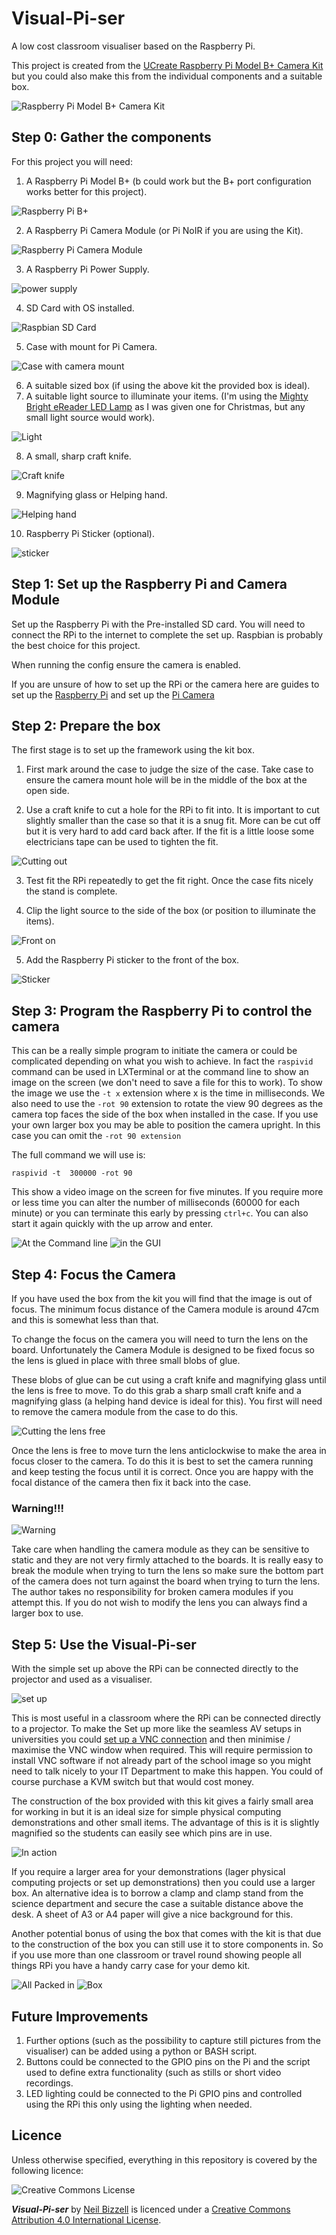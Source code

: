# Visual-Pi-ser

A low cost classroom visualiser based on the Raspberry Pi.

This project is created from the [UCreate Raspberry Pi Model B+ Camera Kit](http://www.ucreatekit.co.uk/products/raspberry-pi-2-camera-kit/) but you could also make this from the individual components and a suitable box.

  ![Raspberry Pi Model B+ Camera Kit](/images/kit.jpg)

## Step 0: Gather the components

For this project you will need:

1. A Raspberry Pi Model B+ (b could work but the B+ port configuration works better for this project).

  ![Raspberry Pi B+](/images/RpiB+.jpg)
  
2. A Raspberry Pi Camera Module (or Pi NoIR if you are using the Kit).

  ![Raspberry Pi Camera Module](/images/rpicam.png)

3. A Raspberry Pi Power Supply.

  ![power supply](/images/power.jpg)

4. SD Card with OS installed.

  ![Raspbian SD Card](/images/Rasp.jpg)

5. Case with mount for Pi Camera.

  ![Case with camera mount](/images/case.jpg)

6. A suitable sized box (if using the above kit the provided box is ideal).
7. A suitable light source to illuminate your items. (I'm using the [Mighty Bright eReader LED Lamp](http://www.johnlewis.com/mighty-bright-led-e-reader-light-black/p431589?sku=231956681&kpid=231956681&s_kenid=2024374f-2661-32c9-b22d-0000736710b9&s_kwcid=404x101016&tmad=c&tmcampid=73&kpid=231956681) as I was given one for Christmas, but any small light source would work).

  ![Light](/images/light.jpg)

8. A small, sharp craft knife.

 ![Craft knife](/images/knife.jpg)

9. Magnifying glass or Helping hand.

  ![Helping hand](/images/helphand.jpg)

10. Raspberry Pi Sticker (optional).


  ![sticker](/images/sticker.jpg)


## Step 1: Set up the Raspberry Pi and Camera Module

Set up the Raspberry Pi with the Pre-installed SD card. You will need to connect the RPi to the internet to complete the set up. Raspbian is probably the best choice for this project.

When running the config ensure the camera is enabled. 

If you are unsure of how to set up the RPi or the camera here are guides to set up the [Raspberry Pi](http://www.raspberrypi.org/help/quick-start-guide/) and set up the [Pi Camera](http://www.raspberrypi.org/help/camera-module-setup/)

## Step 2: Prepare the box

The first stage is to set up the framework using the kit box.

1. First mark around the case to judge the size of the case. Take case to ensure the camera mount hole will be in the middle of the box at the open side.

2. Use a craft knife to cut a hole for the RPi to fit into. It is important to cut slightly smaller than the case so that it is a snug fit. More can be cut off but it is very hard to add card back after. If the fit is a little loose some electricians tape can be used to tighten the fit.

  ![Cutting out](/images/cut.jpg)

3. Test fit the RPi repeatedly to get the fit right. Once the case fits nicely the stand is complete.

4. Clip the light source to the side of the box (or position to illuminate the items).
  
  ![Front on](/images/fronton.jpg)

5. Add the Raspberry Pi sticker to the front of the box.

  ![Sticker](/images/back.jpg)


## Step 3: Program the Raspberry Pi to control the camera

This can be a really simple program to initiate the camera or could be complicated depending on what you wish to achieve. In fact the `raspivid` command can be used in LXTerminal or at the command line to show an image on the screen (we don't need to save a file for this to work). To show the image we use the `-t x` extension where x is the time in milliseconds. We also need to use the `-rot 90` extension to rotate the view 90 degrees as the camera top faces the side of the box when installed in the case. If you use your own larger box you may be able to position the camera upright. In this case you can omit the `-rot 90 extension`

The full command we will use is:

`raspivid -t  300000 -rot 90`

This show a video image on the screen for five minutes. If you require more or less time you can alter the number of milliseconds (60000 for each minute) or you can terminate this early by pressing `ctrl+c`. You can also start it again quickly with the up arrow and enter.

  ![At the Command line](/images/Cmd.jpg) ![in the GUI](/images/GUI.jpg)

## Step 4: Focus the Camera

If you have used the box from the kit you will find that the image is out of focus. The minimum focus distance of the Camera module is around 47cm and this is somewhat less than that.

To change the focus on the camera you will need to turn the lens on the board. Unfortunately the Camera Module is designed to be fixed focus so the lens is glued in place with three small blobs of glue.

These blobs of glue can be cut using a craft knife and magnifying glass until the lens is free to move. To do this grab a sharp small craft knife and a magnifying glass (a helping hand device is ideal for this). You first will need to remove the camera module from the case to do this. 

![Cutting the lens free](/images/cutlens.jpg)


Once the lens is free to move turn the lens anticlockwise to make the area in focus closer to the camera. To do this it is best to set the camera running and keep testing the focus until it is correct. Once you are happy with the focal distance of the camera then fix it back into the case. 


### Warning!!!

  ![Warning](/images/warn.png)

Take care when handling the camera module as they can be sensitive to static and they are not very firmly attached to the boards. It is really easy to break the module when trying to turn the lens so make sure the bottom part of the camera does not turn against the board when trying to turn the lens. The author takes no responsibility for broken camera modules if you attempt this. If you do not wish to modify the lens you can always find a larger box to use.


## Step 5: Use the Visual-Pi-ser

With the simple set up above the RPi can be connected directly to the projector and used as a visualiser. 

  ![set up](/images/setup.jpg)
  
This is most useful in a classroom where the RPi can be connected directly to a projector. To make the Set up more like the seamless AV setups in universities you could [set up a VNC connection](http://www.raspberrypi.org/documentation/remote-access/vnc/README.md) and then minimise / maximise the VNC window when required. This will require permission to install VNC software if not already part of the school image so you might need to talk nicely to your IT Department to make this happen. You could of course purchase a KVM switch but that would cost money.

The construction of the box provided with this kit gives a fairly small area for working in but it is an ideal size for simple physical computing demonstrations and other small items. The advantage of this is it is slightly magnified so the students can easily see which pins are in use.

  ![In action](/images/action.jpg)

If you require a larger area for your demonstrations (lager physical computing projects or set up demonstrations) then you could use a larger box. An alternative idea is to borrow a clamp and clamp stand from the science department and secure the case a suitable distance above the desk. A sheet of A3 or A4 paper will give a nice background for this.

Another potential bonus of using the box that comes with the kit is that due to the construction of the box you can still use it to store components in. So if you use more than one classroom or travel round showing people all things RPi you have a handy carry case for your demo kit.

  ![All Packed in](/images/store.jpg) ![Box](/images/box.jpg)


## Future Improvements

1. Further options (such as the possibility to capture still pictures from the visualiser) can be added using a python or BASH script.
1. Buttons could be connected to the GPIO pins on the Pi and the script used to define extra functionality (such as stills or short video recordings.
1. LED lighting could be connected to the Pi GPIO pins and controlled using the RPi this only using the lighting when needed.


## Licence

Unless otherwise specified, everything in this repository is covered by the following licence:

![Creative Commons License](http://i.creativecommons.org/l/by-sa/4.0/88x31.png)

***Visual-Pi-ser*** by [Neil Bizzell](http://twiter.com/PiVangelist) is licenced under a [Creative Commons Attribution 4.0 International License](http://creativecommons.org/licenses/by-sa/4.0/).
